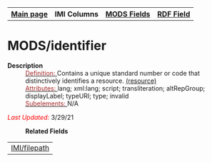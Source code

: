 <!DOCTYPE html>
<html>

<body>
<table style="width:100%">
  <tr>
    <th><a href="index.md">Main page</a></th>
	<th>IMI Columns</th>
    <th><a href="MODS.md">MODS Fields</a></th>
    <th><a href="RDF.md">RDF Field</a></th>
  </tr>
</table>



<h1>MODS/identifier</h1>
<dl>
  <dt><b>Description</b></dt>
  <dd><ins><font color="brown">Definition: </font></ins>Contains a unique standard number or code that distinctively identifies a resource. <a href="https://www.loc.gov/standards/mods/userguide/identifier.md"> (resource)</a>
</dd>
  <dd><ins><font color="brown">Attributes: </font></ins>lang; xml:lang; script; transliteration; altRepGroup; displayLabel; typeURI; type; invalid</dd>
  <dd><ins><font color="brown">Subelements: </font></ins>N/A</dd>
	<p><font color="red"><i>Last Updated: </i></font>3/29/21</p>
</dl>
<dl>
	<dd><b>Related Fields</b></dd>
		<table>
			<td><a href="filepath.md">IMI/filepath</a></td>
		</table>
</dl>
</body>
</html>